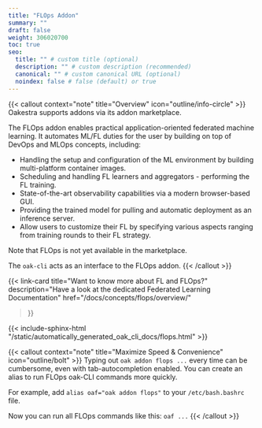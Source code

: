 ```yaml
---
title: "FLOps Addon"
summary: ""
draft: false
weight: 306020700
toc: true
seo:
  title: "" # custom title (optional)
  description: "" # custom description (recommended)
  canonical: "" # custom canonical URL (optional)
  noindex: false # false (default) or true
---
```


{{< callout context="note" title="Overview" icon="outline/info-circle" >}}
  Oakestra supports addons via its addon marketplace.

  The FLOps addon enables practical application-oriented federated machine learning.
  It automates ML/FL duties for the user by building on top of DevOps and MLOps concepts, including:
  - Handling the setup and configuration of the ML environment by building multi-platform container images.
  - Scheduling and handling FL learners and aggregators - performing the FL training.
  - State-of-the-art observability capabilities via a modern browser-based GUI.
  - Providing the trained model for pulling and automatic deployment as an inference server.
  - Allow users to customize their FL by specifying various aspects ranging from training rounds to their FL strategy.

  Note that FLOps is not yet available in the marketplace.

  The `oak-cli` acts as an interface to the FLOps addon.
{{< /callout >}}

{{< link-card
    title="Want to know more about FL and FLOps?"
    description="Have a look at the dedicated Federated Learning Documentation"
    href="/docs/concepts/flops/overview/"
>}}

{{< include-sphinx-html "/static/automatically_generated_oak_cli_docs/flops.html" >}}

{{< callout context="note" title="Maximize Speed & Convenience" icon="outline/bolt" >}}
  Typing out `oak addon flops ...` every time can be cumbersome, even with tab-autocompletion enabled.
  You can create an alias to run FLOps oak-CLI commands more quickly.

  For example, add `alias oaf="oak addon flops"` to your `/etc/bash.bashrc` file.

  Now you can run all FLOps commands like this: `oaf ...`
{{< /callout >}}

